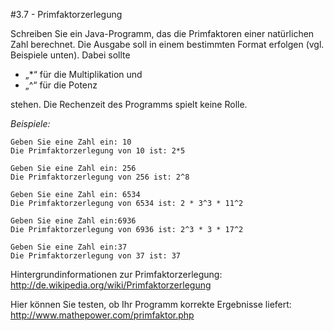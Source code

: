 #3.7 - Primfaktorzerlegung

Schreiben Sie ein Java-Programm, das die Primfaktoren einer natürlichen Zahl berechnet. Die Ausgabe soll in einem bestimmten Format erfolgen (vgl. Beispiele unten). Dabei sollte

* „*“ für die Multiplikation und
* „^“ für die Potenz

stehen. Die Rechenzeit des Programms spielt keine Rolle.

*Beispiele:*

    Geben Sie eine Zahl ein: 10
    Die Primfaktorzerlegung von 10 ist: 2*5

    Geben Sie eine Zahl ein: 256
    Die Primfaktorzerlegung von 256 ist: 2^8

    Geben Sie eine Zahl ein: 6534
    Die Primfaktorzerlegung von 6534 ist: 2 * 3^3 * 11^2

    Geben Sie eine Zahl ein:6936
    Die Primfaktorzerlegung von 6936 ist: 2^3 * 3 * 17^2

    Geben Sie eine Zahl ein:37
    Die Primfaktorzerlegung von 37 ist: 37

Hintergrundinformationen zur Primfaktorzerlegung: <http://de.wikipedia.org/wiki/Primfaktorzerlegung>

Hier können Sie testen, ob Ihr Programm korrekte Ergebnisse liefert: <http://www.mathepower.com/primfaktor.php>